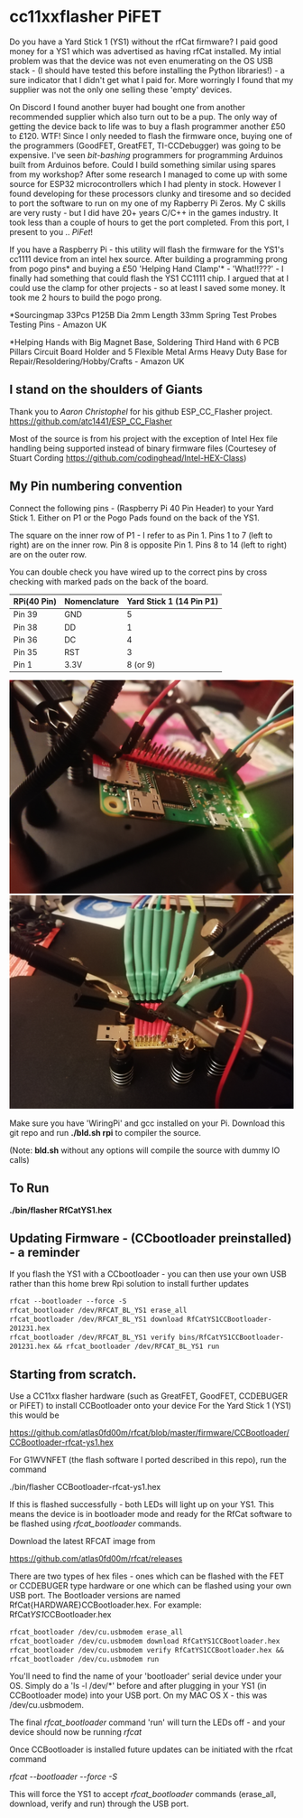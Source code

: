 # cc11xxflasher PiFET

Do you have a Yard Stick 1 (YS1) without the rfCat firmware? I paid good money for a YS1 which was advertised as having rfCat installed.
My intial problem was that the device was not even enumerating on the OS USB stack - (I should have tested this before installing the Python libraries!) - a sure
indicator that I didn't get what I paid for. More worringly I found that my supplier was not the only one selling these 'empty' devices. 

On Discord I found another buyer had bought one from another recommended supplier which also turn out to be a pup. The only way of getting the device back to life was to buy a flash programmer another £50 to £120. WTF! Since I only needed to flash the firmware once, buying one of the programmers (GoodFET, GreatFET, TI-CCDebugger) was going to be expensive. I've seen *bit-bashing* programmers for programming Arduinos built from Arduinos before. Could I build something similar using spares from my workshop? After some research I managed to come up with some source for ESP32 microcontrollers which I had plenty in stock. However I found developing for these processors clunky and tiresome and so decided to port the software to run on my one of my Rapberry Pi Zeros. My C skills are very rusty - but I did have 20+ years C/C++ in the games industry. It took less than a couple of hours to get the port completed. From this port, I present to you .. *PiFet*!

If you have a Raspberry Pi - this utility will flash the firmware for the YS1's cc1111 device from an intel hex source.
After building a programming prong from pogo pins* and buying a £50 'Helping Hand Clamp'* - 'What!!???' - I finally had something that could flash the YS1 CC1111 chip.
I argued that at I could use the clamp for other projects - so at least I saved some money. It took me 2 hours to build the pogo prong. 

*Sourcingmap 33Pcs P125B Dia 2mm Length 33mm Spring Test Probes Testing Pins - Amazon UK

*Helping Hands with Big Magnet Base, Soldering Third Hand with 6 PCB Pillars Circuit Board Holder and 5 Flexible Metal Arms Heavy Duty Base for Repair/Resoldering/Hobby/Crafts - Amazon UK


I stand on the shoulders of Giants
---

Thank you to *Aaron Christophel* for his github ESP_CC_Flasher project. https://github.com/atc1441/ESP_CC_Flasher

Most of the source is from his project with the exception of Intel Hex file handling being supported instead of binary firmware files
(Courtesey of Stuart Cording https://github.com/codinghead/Intel-HEX-Class)

My Pin numbering convention
---
Connect the following pins  - (Raspberry Pi 40 Pin Header) to your Yard Stick 1. Either on P1 or the Pogo Pads found on the back of the YS1.

The square on the inner row of P1 - I refer to as Pin 1.  Pins 1 to 7 (left to right) are on the inner row.
Pin 8 is opposite Pin 1. Pins 8 to 14 (left to right) are on the outer row. 

You can double check you have wired up to the correct pins by cross checking with marked pads on the back of the board.



RPi(40 Pin)|Nomenclature| Yard Stick 1 (14 Pin P1) 
-------|-------|-----
Pin 39| GND	|5  
Pin 38| DD   |1
Pin 36| DC   |4
Pin 35| RST  |3
Pin 1|  3.3V |8 (or 9)

![Home brew pogo programming device with Pi Zero](/images/YS1_PiZero_Programmer.jpg)
![Home brew pogo programming device with Pi Zero](/images/YS1_Pogo_Pins_P1.jpg)


Make sure you have 'WiringPi' and gcc installed on your Pi. Download this git repo and run
**./bld.sh rpi** to compiler the source.

(Note: **bld.sh** without any options will compile the source with dummy IO calls)

To Run
---

**./bin/flasher RfCatYS1.hex**


Updating Firmware - (CCbootloader preinstalled) - a reminder
---
If you flash the YS1 with a CCbootloader - you can then use your own USB rather than this home brew Rpi solution to install further updates


````
rfcat --bootloader --force -S 
rfcat_bootloader /dev/RFCAT_BL_YS1 erase_all
rfcat_bootloader /dev/RFCAT_BL_YS1 download RfCatYS1CCBootloader-201231.hex
rfcat_bootloader /dev/RFCAT_BL_YS1 verify bins/RfCatYS1CCBootloader-201231.hex && rfcat_bootloader /dev/RFCAT_BL_YS1 run
````

Starting from scratch.
---

Use a CC11xx flasher hardware (such as GreatFET, GoodFET, CCDEBUGER or PiFET) to install CCBootloader onto your device
For the Yard Stick 1 (YS1) this would be 

https://github.com/atlas0fd00m/rfcat/blob/master/firmware/CCBootloader/CCBootloader-rfcat-ys1.hex

For G1WVNFET (the flash software I ported described in this repo), run the command

./bin/flasher CCBootloader-rfcat-ys1.hex

If this is flashed successfully - both LEDs will light up on your YS1. This means the device is in bootloader mode
and ready for the RfCat software to be flashed using *rfcat_bootloader* commands.

Download the latest RFCAT image from 

https://github.com/atlas0fd00m/rfcat/releases

There are two types of hex files - ones which can be flashed with the FET or CCDEBUGER type hardware or one which
can be flashed using your own USB port. The Bootloader versions are named RfCat{HARDWARE}CCBootloader.hex.
For example: RfCat*YS1*CCBootloader.hex

````
rfcat_bootloader /dev/cu.usbmodem erase_all
rfcat_bootloader /dev/cu.usbmodem download RfCatYS1CCBootloader.hex
rfcat_bootloader /dev/cu.usbmodem verify RfCatYS1CCBootloader.hex && rfcat_bootloader /dev/cu.usbmodem run
````
You'll need to find the name of your 'bootloader' serial device under your OS. Simply do a 'ls -l /dev/\*' before and after 
plugging in your YS1 (in CCBootloader mode) into your USB port. On my MAC OS X - this was /dev/cu.usbmodem.


The final *rfcat_bootloader* command 'run' will turn the LEDs off - and your device should now be running *rfcat*


Once CCBootloader is installed future updates can be initiated with the rfcat command 

*rfcat --bootloader --force -S*

This will force the YS1 to accept *rfcat_bootloader* commands (erase_all, download, verify and run) through the USB port.

 
 

